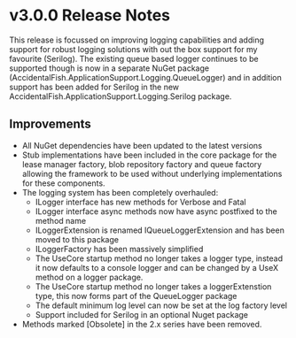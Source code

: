 # v3.0.0 Release Notes

This release is focussed on improving logging capabilities and adding support for robust logging solutions with out the box support for my favourite (Serilog).
The existing queue based logger continues to be supported though is now in a separate NuGet package (AccidentalFish.ApplicationSupport.Logging.QueueLogger) and in addition
support has been added for Serilog in the new AccidentalFish.ApplicationSupport.Logging.Serilog package.

## Improvements

* All NuGet dependencies have been updated to the latest versions
* Stub implementations have been included in the core package for the lease manager factory, blob repository factory and queue factory allowing the framework to be used without underlying implementations for these components.
* The logging system has been completely overhauled:
	* ILogger interface has new methods for Verbose and Fatal
	* ILogger interface async methods now have async postfixed to the method name
	* ILoggerExtension is renamed IQueueLoggerExtension and has been moved to this package
	* ILoggerFactory has been massively simplified
	* The UseCore startup method no longer takes a logger type, instead it now defaults to a console logger and can be changed by a UseX method on a logger package.
	* The UseCore startup method no longer takes a loggerExtenstion type, this now forms part of the QueueLogger package
	* The default minimum log level can now be set at the log factory level
	* Support included for Serilog in an optional Nuget package
* Methods marked [Obsolete] in the 2.x series have been removed.
